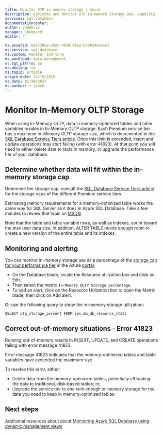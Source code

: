 ```yaml
---
title: Monitor XTP in-memory storage | Azure
description: Estimate and monitor XTP in-memory storage use, capacity; resolve capacity error 41823
services: sql-database
documentationcenter: ''
author: jodebrui
manager: jhubbard
editor: ''

ms.assetid: b617308e-692c-4938-8fa2-070034a3ecef
ms.service: sql-database
ms.custom: monitor and tune
ms.workload: data-management
ms.tgt_pltfrm: na
ms.devlang: na
ms.topic: article
origin.date: 12/19/2016
ms.date: 01/20/2017
ms.author: v-johch
---
```


# Monitor In-Memory OLTP Storage
When using In-Memory OLTP, data in memory-optimized tables and table variables resides in In-Memory OLTP storage. Each Premium service tier has a maximum In-Memory OLTP storage size, which is documented in the [SQL Database Service Tiers article](./sql-database-service-tiers.md#single-database-service-tiers-and-performance-levels). Once this limit is exceeded, insert and update operations may start failing (with error 41823). At that point you will need to either delete data to reclaim memory, or upgrade the performance tier of your database.

## Determine whether data will fit within the in-memory storage cap
Determine the storage cap: consult the [SQL Database Service Tiers article](./sql-database-service-tiers.md#single-database-service-tiers-and-performance-levels) for the storage caps of the different Premium service tiers.

Estimating memory requirements for a memory-optimized table works the same way for SQL Server as it does in Azure SQL Database. Take a few minutes to review that topic on [MSDN](https://msdn.microsoft.com/zh-cn/library/dn282389.aspx).

Note that the table and table variable rows, as well as indexes, count toward the max user data size. In addition, ALTER TABLE needs enough room to create a new version of the entire table and its indexes.

## Monitoring and alerting
You can monitor in-memory storage use as a percentage of the [storage cap for your performance tier](./sql-database-service-tiers.md#single-database-service-tiers-and-performance-levels) in the Azure [portal](https://portal.azure.cn): 

- On the Database blade, locate the Resource utilization box and click on Edit.
- Then select the metric `In-Memory OLTP Storage percentage`.
- To add an alert, click on the Resource Utilization box to open the Metric blade, then click on Add alert.

Or use the following query to show the in-memory storage utilization:

```
SELECT xtp_storage_percent FROM sys.dm_db_resource_stats
```

## Correct out-of-memory situations - Error 41823
Running out-of-memory results in INSERT, UPDATE, and CREATE operations failing with error message 41823.

Error message 41823 indicates that the memory-optimized tables and table variables have exceeded the maximum size.

To resolve this error, either:

- Delete data from the memory-optimized tables, potentially offloading the data to traditional, disk-based tables; or,
- Upgrade the service tier to one with enough in-memory storage for the data you need to keep in memory-optimized tables.

## Next steps
Additional resources about about [Monitoring Azure SQL Database using dynamic management views](./sql-database-monitoring-with-dmvs.md)